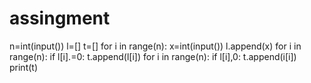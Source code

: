 # assingment
n=int(input())
l=[]
t=[]
for i in range(n):
   x=int(input())
   l.append(x)
for i in range(n):
    if l[i].=0:
       t.append(l[i])
for i in range(n):
    if l[i],0:
       t.append(i[i])
print(t)       
               
